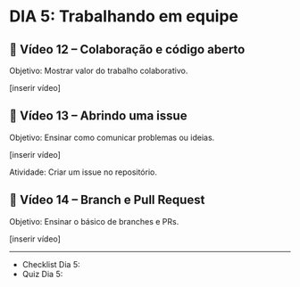 # DIA 5: Trabalhando em equipe

## 🎥 Vídeo 12 – Colaboração e código aberto

Objetivo: Mostrar valor do trabalho colaborativo.

[inserir vídeo]

## 🎥 Vídeo 13 – Abrindo uma issue

Objetivo: Ensinar como comunicar problemas ou ideias.

[inserir vídeo]

Atividade: Criar um issue no repositório.

## 🎥 Vídeo 14 – Branch e Pull Request

Objetivo: Ensinar o básico de branches e PRs.

[inserir vídeo]

__________
 - Checklist Dia 5:
 - Quiz Dia 5: